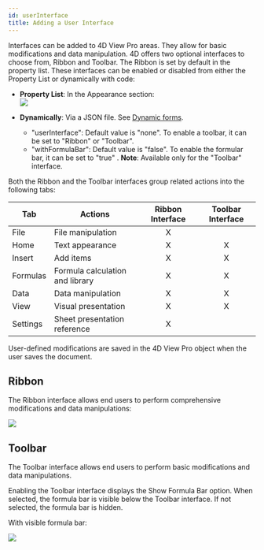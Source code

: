 ```yaml
---
id: userInterface
title: Adding a User Interface
---
```


Interfaces can be added to 4D View Pro areas. They allow for basic modifications and data manipulation. 4D offers two optional interfaces to choose from, Ribbon and Toolbar. The Ribbon is set by default in the property list. These interfaces can be enabled or disabled from either the Property List or dynamically with code:

*	**Property List**: In the Appearance section:  
	![](assets/en/ViewPro/vpUserInterface.PNG)
	
*	**Dynamically**: Via a JSON file. See  [Dynamic forms](../FormObjects/formObjects_overview.md).
	*	"userInterface": Default value is "none". To enable a toolbar, it can be set to "Ribbon" or "Toolbar".
	*	"withFormulaBar": Default value is "false". To enable the formular bar, it can be set to "true" . **Note**: Available only for the "Toolbar" interface. 

Both the Ribbon and the Toolbar interfaces group related actions into the following tabs: 	

|Tab| 	Actions	|Ribbon Interface|	Toolbar Interface|
|---|---|:---:|:---:|
|File|File manipulation|X| |	 
|Home|Text appearance|X|X|
|Insert|Add items| X| X|
|Formulas|Formula calculation and library|	 X|X|
|Data|Data manipulation|X| X|
|View|Visual presentation| X| X|
|Settings|Sheet presentation reference|X| |	 


User-defined modifications are saved in the 4D View Pro object when the user saves the document.

## Ribbon  

The Ribbon interface allows end users to perform comprehensive modifications and data manipulations:

![](assets/en/ViewPro/vpRibbon.PNG)

## Toolbar  

The Toolbar interface allows end users to perform basic modifications and data manipulations. 

Enabling the Toolbar interface displays the Show Formula Bar option. When selected, the formula bar is visible below the Toolbar interface. If not selected, the formula bar is hidden.

With visible formula bar:

![](assets/en/ViewPro/vpToolbar.PNG)